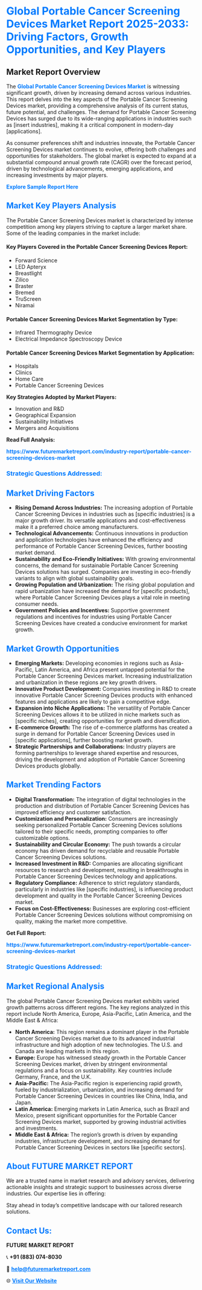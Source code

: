 <h1 style="color: #007BFF;">Global Portable Cancer Screening Devices Market Report 2025-2033: Driving Factors, Growth Opportunities, and Key Players</h1>

<section id="overview">
<h2>Market Report Overview</h2>
<p>The <a href="https://www.futuremarketreport.com/industry-report/portable-cancer-screening-devices-market" style="color: #007BFF; text-decoration: none;"><strong>Global Portable Cancer Screening Devices Market</strong></a> is witnessing significant growth, driven by increasing demand across various industries. This report delves into the key aspects of the Portable Cancer Screening Devices market, providing a comprehensive analysis of its current status, future potential, and challenges. The demand for Portable Cancer Screening Devices has surged due to its wide-ranging applications in industries such as [insert industries], making it a critical component in modern-day [applications].</p>
<p>As consumer preferences shift and industries innovate, the Portable Cancer Screening Devices market continues to evolve, offering both challenges and opportunities for stakeholders. The global market is expected to expand at a substantial compound annual growth rate (CAGR) over the forecast period, driven by technological advancements, emerging applications, and increasing investments by major players.</p>
</section>

<section id="overview">
<p><a href="https://www.futuremarketreport.com/request-sample/reportId=127298" style="color: #007BFF; text-decoration: none;"><strong>Explore Sample Report Here</strong></a></p>
</section>

<section id="key-players">
<h2 style="color: #007BFF;">Market Key Players Analysis</h2>
<p>The Portable Cancer Screening Devices market is characterized by intense competition among key players striving to capture a larger market share. Some of the leading companies in the market include:</p>
<h4>Key Players Covered in the Portable Cancer Screening Devices Report:</h4>
<ul><li>Forward Science</li><li>LED Apteryx</li><li>Breastlight</li><li>Zilico</li><li>Braster</li><li>Bremed</li><li>TruScreen</li><li>Niramai</li></ul>
<h4>Portable Cancer Screening Devices Market Segmentation by Type:</h4>
<ul><li>Infrared Thermography Device</li><li>Electrical Impedance Spectroscopy Device</li></ul>

<h4>Portable Cancer Screening Devices Market Segmentation by Application:</h4>
<ul><li>Hospitals</li><li>Clinics</li><li>Home Care</li><li>Portable Cancer Screening Devices</li></ul>
<p><strong>Key Strategies Adopted by Market Players:</strong></p>
<ul>
<li>Innovation and R&D</li>
<li>Geographical Expansion</li>
<li>Sustainability Initiatives</li>
<li>Mergers and Acquisitions</li>
</ul>
</section>

<section>
<p><strong>Read Full Analysis: </strong></p><a href="https://www.futuremarketreport.com/industry-report/portable-cancer-screening-devices-market" style="color: #007BFF; text-decoration: none;"><strong>https://www.futuremarketreport.com/industry-report/portable-cancer-screening-devices-market</strong></a>
<h3 style="color: #007BFF;">Strategic Questions Addressed:</h3>
</section>

<section id="driving-factors">
<h2 style="color: #007BFF;">Market Driving Factors</h2>
<ul>
<li><strong>Rising Demand Across Industries:</strong> The increasing adoption of Portable Cancer Screening Devices in industries such as [specific industries] is a major growth driver. Its versatile applications and cost-effectiveness make it a preferred choice among manufacturers.</li>
<li><strong>Technological Advancements:</strong> Continuous innovations in production and application technologies have enhanced the efficiency and performance of Portable Cancer Screening Devices, further boosting market demand.</li>
<li><strong>Sustainability and Eco-Friendly Initiatives:</strong> With growing environmental concerns, the demand for sustainable Portable Cancer Screening Devices solutions has surged. Companies are investing in eco-friendly variants to align with global sustainability goals.</li>
<li><strong>Growing Population and Urbanization:</strong> The rising global population and rapid urbanization have increased the demand for [specific products], where Portable Cancer Screening Devices plays a vital role in meeting consumer needs.</li>
<li><strong>Government Policies and Incentives:</strong> Supportive government regulations and incentives for industries using Portable Cancer Screening Devices have created a conducive environment for market growth.</li>
</ul>
</section>

<section id="growth-opportunities">
<h2 style="color: #007BFF;">Market Growth Opportunities</h2>
<ul>
<li><strong>Emerging Markets:</strong> Developing economies in regions such as Asia-Pacific, Latin America, and Africa present untapped potential for the Portable Cancer Screening Devices market. Increasing industrialization and urbanization in these regions are key growth drivers.</li>
<li><strong>Innovative Product Development:</strong> Companies investing in R&D to create innovative Portable Cancer Screening Devices products with enhanced features and applications are likely to gain a competitive edge.</li>
<li><strong>Expansion into Niche Applications:</strong> The versatility of Portable Cancer Screening Devices allows it to be utilized in niche markets such as [specific niches], creating opportunities for growth and diversification.</li>
<li><strong>E-commerce Growth:</strong> The rise of e-commerce platforms has created a surge in demand for Portable Cancer Screening Devices used in [specific applications], further boosting market growth.</li>
<li><strong>Strategic Partnerships and Collaborations:</strong> Industry players are forming partnerships to leverage shared expertise and resources, driving the development and adoption of Portable Cancer Screening Devices products globally.</li>
</ul>
</section>

<section id="trending-factors">
<h2 style="color: #007BFF;">Market Trending Factors</h2>
<ul>
<li><strong>Digital Transformation:</strong> The integration of digital technologies in the production and distribution of Portable Cancer Screening Devices has improved efficiency and customer satisfaction.</li>
<li><strong>Customization and Personalization:</strong> Consumers are increasingly seeking personalized Portable Cancer Screening Devices solutions tailored to their specific needs, prompting companies to offer customizable options.</li>
<li><strong>Sustainability and Circular Economy:</strong> The push towards a circular economy has driven demand for recyclable and reusable Portable Cancer Screening Devices solutions.</li>
<li><strong>Increased Investment in R&D:</strong> Companies are allocating significant resources to research and development, resulting in breakthroughs in Portable Cancer Screening Devices technology and applications.</li>
<li><strong>Regulatory Compliance:</strong> Adherence to strict regulatory standards, particularly in industries like [specific industries], is influencing product development and quality in the Portable Cancer Screening Devices market.</li>
<li><strong>Focus on Cost-Effectiveness:</strong> Businesses are exploring cost-efficient Portable Cancer Screening Devices solutions without compromising on quality, making the market more competitive.</li>
</ul>
</section>

<section>
<p><strong>Get Full Report: </strong></p><a href="https://www.futuremarketreport.com/industry-report/portable-cancer-screening-devices-market" style="color: #007BFF; text-decoration: none;"><strong>https://www.futuremarketreport.com/industry-report/portable-cancer-screening-devices-market</strong></a>
<h3 style="color: #007BFF;">Strategic Questions Addressed:</h3>
</section>


<section id="regional-analysis">
<h2 style="color: #007BFF;">Market Regional Analysis</h2>
<p>The global Portable Cancer Screening Devices market exhibits varied growth patterns across different regions. The key regions analyzed in this report include North America, Europe, Asia-Pacific, Latin America, and the Middle East & Africa:</p>
<ul>
<li><strong>North America:</strong> This region remains a dominant player in the Portable Cancer Screening Devices market due to its advanced industrial infrastructure and high adoption of new technologies. The U.S. and Canada are leading markets in this region.</li>
<li><strong>Europe:</strong> Europe has witnessed steady growth in the Portable Cancer Screening Devices market, driven by stringent environmental regulations and a focus on sustainability. Key countries include Germany, France, and the U.K.</li>
<li><strong>Asia-Pacific:</strong> The Asia-Pacific region is experiencing rapid growth, fueled by industrialization, urbanization, and increasing demand for Portable Cancer Screening Devices in countries like China, India, and Japan.</li>
<li><strong>Latin America:</strong> Emerging markets in Latin America, such as Brazil and Mexico, present significant opportunities for the Portable Cancer Screening Devices market, supported by growing industrial activities and investments.</li>
<li><strong>Middle East & Africa:</strong> The region’s growth is driven by expanding industries, infrastructure development, and increasing demand for Portable Cancer Screening Devices in sectors like [specific sectors].</li>
</ul>
</section>

<footer>
<h2 style="color: #007BFF;">About FUTURE MARKET REPORT</h2>
<p>We are a trusted name in market research and advisory services, delivering actionable insights and strategic support to businesses across diverse industries. Our expertise lies in offering:</p>

<p>Stay ahead in today’s competitive landscape with our tailored research solutions.</p>

<h2 style="color: #007BFF;">Contact Us:</h2>
<p><strong>FUTURE MARKET REPORT</strong></p>
<p>📞 <strong>+91 (883) 074-8030</strong></p>
<p>📧 <strong><a href="mailto:help@futuremarketreport.com" style="color: #007BFF;">help@futuremarketreport.com</a></strong></p>
<p>🌐 <strong><a href="https://www.futuremarketreport.com/" style="color: #007BFF;">Visit Our Website</a></strong></p>
</footer>